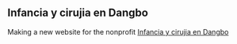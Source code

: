 ## Infancia y cirujia en Dangbo

Making a new website for the nonprofit [Infancia y cirujia en Dangbo](https://infanciaycirugiaendangbo.org/)
